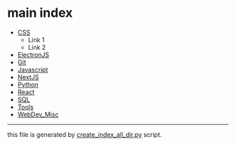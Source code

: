 # main index
* [CSS](CSS/$index_CSS.md)
    * Link 1
    * Link 2
* [ElectronJS](ElectronJS/$index_ElectronJS.md)
* [Git](Git/$index_Git.md)
* [Javascript](Javascript/$index_Javascript.md)
* [NextJS](NextJS/$index_NextJS.md)
* [Python](Python/$index_Python.md)
* [React](React/$index_React.md)
* [SQL](SQL/$index_SQL.md)
* [Tools](Tools/$index_Tools.md)
* [WebDev_Misc](WebDev_Misc/$index_WebDev_Misc.md)
---
this file is generated by [create_index_all_dir.py](Link) script.